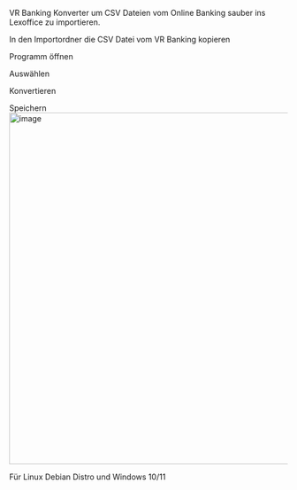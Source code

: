 VR Banking Konverter um CSV Dateien vom Online Banking sauber ins Lexoffice zu importieren.

In den Importordner die CSV Datei vom VR Banking kopieren

Programm öffnen

Auswählen

Konvertieren 

Speichern
<img width="1001" height="635" alt="image" src="https://github.com/user-attachments/assets/7506fd0b-c806-4425-91f2-d1a1aeda6db2" />


Für Linux Debian Distro und Windows 10/11
